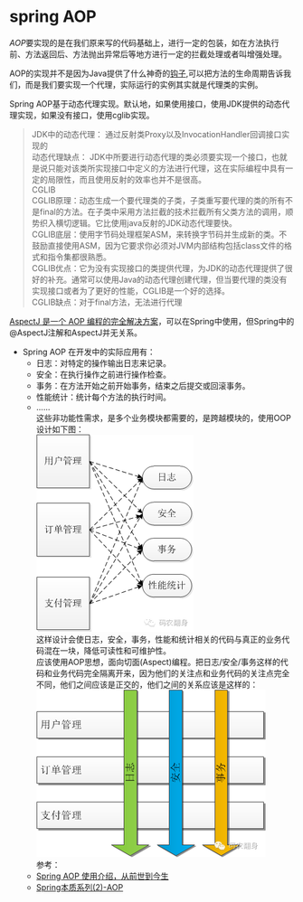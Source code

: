 # spring AOP     
*AOP*要实现的是在我们原来写的代码基础上，进行一定的包装，如在方法执行前、方法返回后、方法抛出异常后等地方进行一定的拦截处理或者叫增强处理。       
     
AOP的实现并不是因为Java提供了什么神奇的[钩子](https://baike.baidu.com/item/%E9%92%A9%E5%AD%90%E5%87%BD%E6%95%B0),可以把方法的生命周期告诉我们，而是我们要实现一个代理，实际运行的实例其实就是代理类的实例。    
    
Spring AOP基于动态代理实现。默认地，如果使用接口，使用JDK提供的动态代理实现，如果没有接口，使用cglib实现。
> JDK中的动态代理： 通过反射类Proxy以及InvocationHandler回调接口实现的   
> 动态代理缺点： JDK中所要进行动态代理的类必须要实现一个接口，也就是说只能对该类所实现接口中定义的方法进行代理，这在实际编程中具有一定的局限性，而且使用反射的效率也并不是很高。   
> CGLIB    
> CGLIB原理：动态生成一个要代理类的子类，子类重写要代理的类的所有不是final的方法。在子类中采用方法拦截的技术拦截所有父类方法的调用，顺势织入横切逻辑。它比使用java反射的JDK动态代理要快。     
> CGLIB底层：使用字节码处理框架ASM，来转换字节码并生成新的类。不鼓励直接使用ASM，因为它要求你必须对JVM内部结构包括class文件的格式和指令集都很熟悉。       
> CGLIB优点：它为没有实现接口的类提供代理，为JDK的动态代理提供了很好的补充。通常可以使用Java的动态代理创建代理，但当要代理的类没有实现接口或者为了更好的性能，CGLIB是一个好的选择。        
> CGLIB缺点：对于final方法，无法进行代理      
   
[AspectJ 是一个 AOP 编程的完全解决方案](https://www.javadoop.com/post/aspectj)，可以在Spring中使用，但Spring中的@AspectJ注解和AspectJ并无关系。    
     
- Spring AOP 在开发中的实际应用有：   
   - 日志：对特定的操作输出日志来记录。   
   - 安全：在执行操作之前进行操作检查。      
   - 事务：在方法开始之前开始事务，结束之后提交或回滚事务。   
   - 性能统计：统计每个方法的执行时间。      
   - ……       
这些非功能性需求，是多个业务模块都需要的，是跨越模块的，使用OOP设计如下图：      
![image](https://github.com/ZZULI-TECH/interview/blob/master/images/springAOP01.png?raw=true)      
这样设计会使日志，安全，事务，性能和统计相关的代码与真正的业务代码混在一块，降低可读性和可维护性。      
应该使用AOP思想，面向切面(Aspect)编程。把日志/安全/事务这样的代码和业务代码完全隔离开来，因为他们的关注点和业务代码的关注点完全不同，他们之间应该是正交的，他们之间的关系应该是这样的：       
![image](https://github.com/ZZULI-TECH/interview/blob/master/images/springAOP02.png?raw=true)     
参考：   
    - [Spring AOP 使用介绍，从前世到今生](https://www.javadoop.com/post/spring-aop-intro?hmsr=toutiao.io&utm_medium=toutiao.io&utm_source=toutiao.io)    
    - [Spring本质系列(2)-AOP](https://mp.weixin.qq.com/s/Hiug-ed9gUPg8IA3PW-msA)
